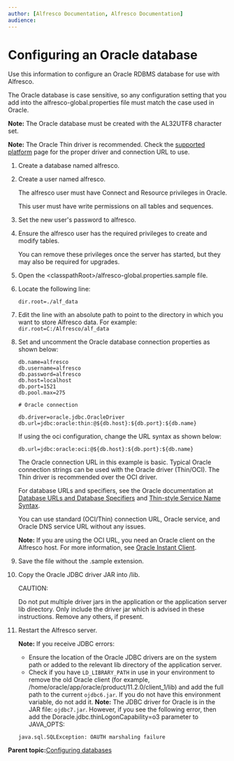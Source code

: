```yaml
---
author: [Alfresco Documentation, Alfresco Documentation]
audience: 
---
```


# Configuring an Oracle database

Use this information to configure an Oracle RDBMS database for use with Alfresco.

The Oracle database is case sensitive, so any configuration setting that you add into the alfresco-global.properties file must match the case used in Oracle.

**Note:** The Oracle database must be created with the AL32UTF8 character set.

**Note:** The Oracle Thin driver is recommended. Check the [supported platform](../concepts/alf3-supported-stacks.md) page for the proper driver and connection URL to use.

1.  Create a database named alfresco.

2.  Create a user named alfresco.

    The alfresco user must have Connect and Resource privileges in Oracle.

    This user must have write permissions on all tables and sequences.

3.  Set the new user's password to alfresco.

4.  Ensure the alfresco user has the required privileges to create and modify tables.

    You can remove these privileges once the server has started, but they may also be required for upgrades.

5.  Open the <classpathRoot\>/alfresco-global.properties.sample file.

6.  Locate the following line:

    `dir.root=./alf_data`

7.  Edit the line with an absolute path to point to the directory in which you want to store Alfresco data. For example: `dir.root=C:/Alfresco/alf_data`

8.  Set and uncomment the Oracle database connection properties as shown below:

    ```
    db.name=alfresco
    db.username=alfresco
    db.password=alfresco
    db.host=localhost
    db.port=1521
    db.pool.max=275
    
    # Oracle connection
    
    db.driver=oracle.jdbc.OracleDriver
    db.url=jdbc:oracle:thin:@${db.host}:${db.port}:${db.name}
    ```

    If using the oci configuration, change the URL syntax as shown below:

    ```
    db.url=jdbc:oracle:oci:@${db.host}:${db.port}:${db.name}
    ```

    The Oracle connection URL in this example is basic. Typical Oracle connection strings can be used with the Oracle driver \(Thin/OCI\). The Thin driver is recommended over the OCI driver.

    For database URLs and specifiers, see the Oracle documentation at [Database URLs and Database Specifiers](http://docs.oracle.com/cd/B28359_01/java.111/b31224/urls.htm#BEIJFHHB) and [Thin-style Service Name Syntax](http://docs.oracle.com/cd/B28359_01/java.111/b31224/urls.htm#BEIDHCBA).

    You can use standard \(OCI/Thin\) connection URL, Oracle service, and Oracle DNS service URL without any issues.

    **Note:** If you are using the OCI URL, you need an Oracle client on the Alfresco host. For more information, see [Oracle Instant Client](http://www.oracle.com/technetwork/database/features/instant-client/index-100365.html).

9.  Save the file without the .sample extension.

10. Copy the Oracle JDBC driver JAR into /lib.

    CAUTION:

    Do not put multiple driver jars in the application or the application server lib directory. Only include the driver jar which is advised in these instructions. Remove any others, if present.

11. Restart the Alfresco server.

    **Note:** If you receive JDBC errors:

    -   Ensure the location of the Oracle JDBC drivers are on the system path or added to the relevant lib directory of the application server.
    -   Check if you have `LD_LIBRARY_PATH` in use in your environment to remove the old Oracle client \(for example, /home/oracle/app/oracle/product/11.2.0/client\_1/lib\) and add the full path to the current `ojdbc6.jar`. If you do not have this environment variable, do not add it.
    **Note:** The JDBC driver for Oracle is in the JAR file: `ojdbc7.jar`. However, if you see the following error, then add the Doracle.jdbc.thinLogonCapability=o3 parameter to JAVA\_OPTS:

    ```
    java.sql.SQLException: OAUTH marshaling failure
    ```


**Parent topic:**[Configuring databases](../concepts/intro-db-setup.md)

